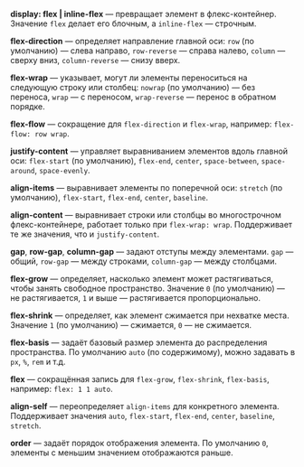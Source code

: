 
**display: flex | inline-flex** — превращает элемент в флекс-контейнер. Значение `flex` делает его блочным, а `inline-flex` — строчным.

**flex-direction** — определяет направление главной оси: `row` (по умолчанию) — слева направо, `row-reverse` — справа налево, `column` — сверху вниз, `column-reverse` — снизу вверх.

**flex-wrap** — указывает, могут ли элементы переноситься на следующую строку или столбец: `nowrap` (по умолчанию) — без переноса, `wrap` — с переносом, `wrap-reverse` — перенос в обратном порядке.

**flex-flow** — сокращение для `flex-direction` и `flex-wrap`, например: `flex-flow: row wrap`.

**justify-content** — управляет выравниванием элементов вдоль главной оси: `flex-start` (по умолчанию), `flex-end`, `center`, `space-between`, `space-around`, `space-evenly`.

**align-items** — выравнивает элементы по поперечной оси: `stretch` (по умолчанию), `flex-start`, `flex-end`, `center`, `baseline`.

**align-content** — выравнивает строки или столбцы во многострочном флекс-контейнере, работает только при `flex-wrap: wrap`. Поддерживает те же значения, что и `justify-content`.

**gap**, **row-gap**, **column-gap** — задают отступы между элементами. `gap` — общий, `row-gap` — между строками, `column-gap` — между столбцами.

**flex-grow** — определяет, насколько элемент может растягиваться, чтобы занять свободное пространство. Значение `0` (по умолчанию) — не растягивается, `1` и выше — растягивается пропорционально.

**flex-shrink** — определяет, как элемент сжимается при нехватке места. Значение `1` (по умолчанию) — сжимается, `0` — не сжимается.

**flex-basis** — задаёт базовый размер элемента до распределения пространства. По умолчанию `auto` (по содержимому), можно задавать в `px`, `%`, `rem` и т.д.

**flex** — сокращённая запись для `flex-grow`, `flex-shrink`, `flex-basis`, например: `flex: 1 1 auto`.

**align-self** — переопределяет `align-items` для конкретного элемента. Поддерживает значения `auto`, `flex-start`, `flex-end`, `center`, `baseline`, `stretch`.

**order** — задаёт порядок отображения элемента. По умолчанию `0`, элементы с меньшим значением отображаются раньше.